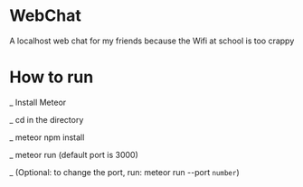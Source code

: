 # WebChat
A localhost web chat for my friends because the Wifi at school is too crappy

# How to run
_ Install Meteor

_ cd in the directory

_ meteor npm install

_ meteor run (default port is 3000)

_ (Optional: to change the port, run: meteor run --port `number`)
